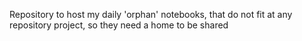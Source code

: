 Repository to host my daily 'orphan' notebooks, that do not fit at any repository project, so they need a home to be shared
